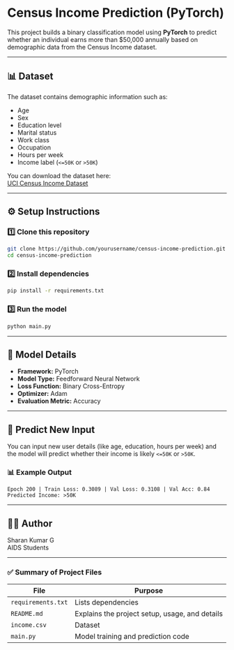 # Census Income Prediction (PyTorch)

This project builds a binary classification model using **PyTorch** to predict whether an individual earns more than $50,000 annually based on demographic data from the Census Income dataset.

---

## 📊 Dataset
The dataset contains demographic information such as:
- Age  
- Sex  
- Education level  
- Marital status  
- Work class  
- Occupation  
- Hours per week  
- Income label (`<=50K` or `>50K`)

You can download the dataset here:  
[UCI Census Income Dataset](https://archive.ics.uci.edu/ml/datasets/adult)

---

## ⚙️ Setup Instructions

### 1️⃣ Clone this repository
```bash
git clone https://github.com/yourusername/census-income-prediction.git
cd census-income-prediction
```

### 2️⃣ Install dependencies
```bash
pip install -r requirements.txt
```

### 3️⃣ Run the model
```bash
python main.py
```

---

## 🤠 Model Details

- **Framework:** PyTorch  
- **Model Type:** Feedforward Neural Network  
- **Loss Function:** Binary Cross-Entropy  
- **Optimizer:** Adam  
- **Evaluation Metric:** Accuracy  

---

## 🔮 Predict New Input

You can input new user details (like age, education, hours per week) and the model will predict whether their income is likely `<=50K` or `>50K`.

### 📊 Example Output
```
Epoch 200 | Train Loss: 0.3089 | Val Loss: 0.3108 | Val Acc: 0.84
Predicted Income: >50K
```

---

## 👩‍💻 Author

Sharan Kumar G  
AIDS Students

---

### ✅ Summary of Project Files
| File | Purpose |
|------|----------|
| `requirements.txt` | Lists dependencies |
| `README.md` | Explains the project setup, usage, and details |
| `income.csv` | Dataset |
| `main.py` | Model training and prediction code |

